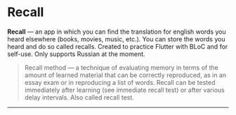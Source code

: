 # Recall

**Recall** — an app in which you can find the translation for english words you heard elsewhere (books, movies, music, etc.). You can store the words you heard and do so called recalls. Created to practice Flutter with BLoC and for self-use. Only supports Russian at the moment.

> Recall method — a technique of evaluating memory in terms of the amount of learned material that can be correctly reproduced, as in an essay exam or in reproducing a list of words. Recall can be tested immediately after learning (see immediate recall test) or after various delay intervals. Also called recall test.

---

